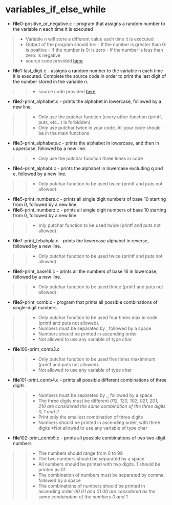 # variables_if_else_while

* **file**0-positive_or_negative.c - program that assigns a random number to the variable n each time it is executed

> * Variable n will store a different value each time it is executed
> * Output of the program should be:
    - If the number is greater than 0: is positive
    - If the number is 0: is zero
    - If the number is less than zero: is negative
> * source code provided [here](https://github.com/holbertonschool/0x01.c/blob/master/0-positive_or_negative_c)

* **file**1-last_digit.c - assigns a random number to the variable n each time it is executed. Complete the source code in order to print the last digit of the number stored in the variable n.

>> * source code provided [here](https://github.com/holbertonschool/0x01.c/blob/master/0-positive_or_negative_c)

* **file**2-print_alphabet.c - prints the alphabet in lowercase, followed by a new line.

>> * Only use the putchar function (every other function (printf, puts, etc…) is forbidden)
>> * Only use putchar twice in your code. All your code should be in the main functions

* **file**3-print_alphabets.c - prints the alphabet in lowercase, and then in uppercase, followed by a new line.

>> * Only use the putchar function three times in code

* **file**4-print_alphabt.c - prints the alphabet in lowercase excluding q and e, followed by a new line.

>> * Only putchar function to be used twice (printf and puts not allowed).

* **file**5-print_numbers.c - prints all single digit numbers of base 10 starting from 0, followed by a new line.
* **file**6-print_numberz.c - prints all single digit numbers of base 10 starting from 0, followed by a new line.

>> * )nly putchar function to be used twice (printf and puts not allowed).

* **file**7-print_tebahpla.c - prints the lowercase alphabet in reverse, followed by a new line.

>> * Only putchar function to be used twice (printf and puts not allowed).

* **file**8-print_base16.c - prints all the numbers of base 16 in lowercase, followed by a new line.

>> * Only putchar function to be used thrice (printf and puts not allowed).

* **file**9-print_comb.c - program that prints all possible combinations of single-digit numbers.

>> * Only putchar function to be used four times max in code (printf and puts not allowed).
>> * Numbers must be separated by , followed by a space
>> * Numbers should be printed in ascending order
>> * Not allowed to use any variable of type char

* **file**100-print_comb3.c

>> * Only putchar function to be used five times maximmum. (printf and puts not allowed).
>> * Not allowed to use any variable of type char

* **file**101-print_comb4.c - prints all possible different combinations of three digits

>> * Numbers must be separated by ,, followed by a space
>> * The three digits must be different
>> *012, 120, 102, 021, 201, 210 are considered the same combination of the three digits 0, 1 and 2*
>> * Print only the smallest combination of three digits
>> * Numbers should be printed in ascending order, with three digits
>> *Not allowed to use any variable of type char

* **file**102-print_comb5.c - prints all possible combinations of two two-digit numbers

>> * The numbers should range from 0 to 99
>> * The two numbers should be separated by a space
>> * All numbers should be printed with two digits. 1 should be printed as 01
>> * The combination of numbers must be separated by comma, followed by a space
>> * The combinations of numbers should be printed in ascending order
>> *00 01 and 01 00 are considered as the same combination of the numbers 0 and 1*
